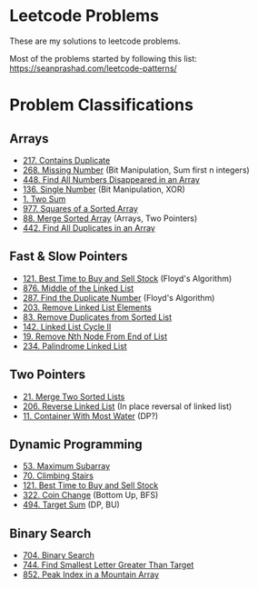 # Leetcode Problems

These are my solutions to leetcode problems.

Most of the problems started by following this list:  
https://seanprashad.com/leetcode-patterns/

# Problem Classifications

## Arrays

- [217. Contains Duplicate](https://leetcode.com/problems/contains-duplicate/)
- [268. Missing Number](https://leetcode.com/problems/missing-number/) (Bit Manipulation, Sum first n integers)
- [448. Find All Numbers Disappeared in an Array](https://leetcode.com/problems/find-all-numbers-disappeared-in-an-array/)
- [136. Single Number](https://leetcode.com/problems/single-number/) (Bit Manipulation, XOR)
- [1. Two Sum](https://leetcode.com/problems/two-sum/)
- [977. Squares of a Sorted Array](https://leetcode.com/problems/squares-of-a-sorted-array/)
- [88. Merge Sorted Array](https://leetcode.com/problems/merge-sorted-array/) (Arrays, Two Pointers)
- [442. Find All Duplicates in an Array](https://leetcode.com/problems/find-all-duplicates-in-an-array/)


## Fast & Slow Pointers

- [121. Best Time to Buy and Sell Stock](https://leetcode.com/problems/best-time-to-buy-and-sell-stock/) (Floyd's Algorithm)
- [876. Middle of the Linked List](https://leetcode.com/problems/middle-of-the-linked-list/) 
- [287. Find the Duplicate Number](https://leetcode.com/problems/find-the-duplicate-number/) (Floyd's Algorithm)
- [203. Remove Linked List Elements](https://leetcode.com/problems/remove-linked-list-elements/)
- [83. Remove Duplicates from Sorted List](https://leetcode.com/problems/remove-duplicates-from-sorted-list/)
- [142. Linked List Cycle II](https://leetcode.com/problems/linked-list-cycle-ii/)
- [19. Remove Nth Node From End of List](https://leetcode.com/problems/remove-nth-node-from-end-of-list/)
- [234. Palindrome Linked List](https://leetcode.com/problems/palindrome-linked-list/)

## Two Pointers

- [21. Merge Two Sorted Lists](https://leetcode.com/problems/merge-two-sorted-lists/)
- [206. Reverse Linked List](https://leetcode.com/problems/reverse-linked-list/)  (In place reversal of linked list)
- [11. Container With Most Water](https://leetcode.com/problems/container-with-most-water/) (DP?)


## Dynamic Programming

- [53. Maximum Subarray](https://leetcode.com/problems/maximum-subarray/)
- [70. Climbing Stairs](https://leetcode.com/problems/climbing-stairs/)
- [121. Best Time to Buy and Sell Stock](https://leetcode.com/problems/best-time-to-buy-and-sell-stock/)
- [322. Coin Change](https://leetcode.com/problems/coin-change/) (Bottom Up, BFS)
- [494. Target Sum](https://leetcode.com/problems/target-sum/) (DP, BU)


## Binary Search

- [704. Binary Search](https://leetcode.com/problems/binary-search/)
- [744. Find Smallest Letter Greater Than Target](https://leetcode.com/problems/find-smallest-letter-greater-than-target/)
- [852. Peak Index in a Mountain Array](https://leetcode.com/problems/peak-index-in-a-mountain-array/)

